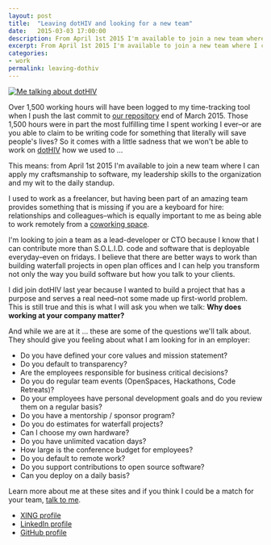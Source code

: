 ```yaml
---
layout: post
title:  "Leaving dotHIV and looking for a new team"
date:   2015-03-03 17:00:00
description: From April 1st 2015 I'm available to join a new team where I can apply my craftsmanship to software, my leadership skills to the organization and my wit to the daily standup.
excerpt: From April 1st 2015 I'm available to join a new team where I can apply my craftsmanship to software, my leadership skills to the organization and my wit to the daily standup.
categories:
- work
permalink: leaving-dothiv
---
```


[![Me talking about dotHIV](https://farm8.staticflickr.com/7574/15738269189_3e154ab0d3_b.jpg)](https://vimeo.com/112009690)

Over 1,500 working hours will have been logged to my time-tracking tool when I push the last commit to [our repository](https://github.com/dothiv) end of March 2015. Those 1,500 hours were in part the most fulfilling time I spent working I ever–or are you able to claim to be writing code for something that literally will save people's lives? So it comes with a little sadness that we won't be able to work on [dotHIV](https://click4life.hiv/) how we used to …

This means: from April 1st 2015 I'm available to join a new team where I can apply my craftsmanship to software, my leadership skills to the organization and my wit to the daily standup.

I used to work as a freelancer, but having been part of an amazing team provides something that is missing if you are a keyboard for hire: relationships and colleagues–which is equally important to me as being able to work remotely from a [coworking space](http://die-zentrale-ffm.de/).

I'm looking to join a team as a lead-developer or CTO because I know that I can contribute more than S.O.L.I.D. code and software that is deployable everyday–even on fridays. I believe that there are better ways to work than building waterfall projects in open plan offices and I can help you transform not only the way you build software but how you talk to your clients.

I did join dotHIV last year because I wanted to build a project that has a purpose and serves a real need–not some made up first-world problem. This is still true and this is what I will ask you when we talk: **Why does working at your company matter?**

And while we are at it … these are some of the questions we'll talk about. They should give you feeling about what I am looking for in an employer:

- Do you have defined your core values and mission statement?
- Do you default to transparency?
- Are the employees responsible for business critical decisions?
- Do you do regular team events (OpenSpaces, Hackathons, Code Retreats)?
- Do your employees have personal development goals and do you review them on a regular basis?
- Do you have a mentorship / sponsor program?
- Do you do estimates for waterfall projects?
- Can I choose my own hardware?
- Do you have unlimited vacation days?
- How large is the conference budget for employees? 
- Do you default to remote work?
- Do you support contributions to open source software?
- Can you deploy on a daily basis?

Learn more about me at these sites and if you think I could be a match for your team, [talk to me](mailto:m@cto.hiv).

 - [XING profile](https://www.xing.com/profile/Markus_Tacker)
 - [LinkedIn profile](https://www.linkedin.com/in/markustacker)
 - [GitHub profile](https://github.com/coderbyheart)
